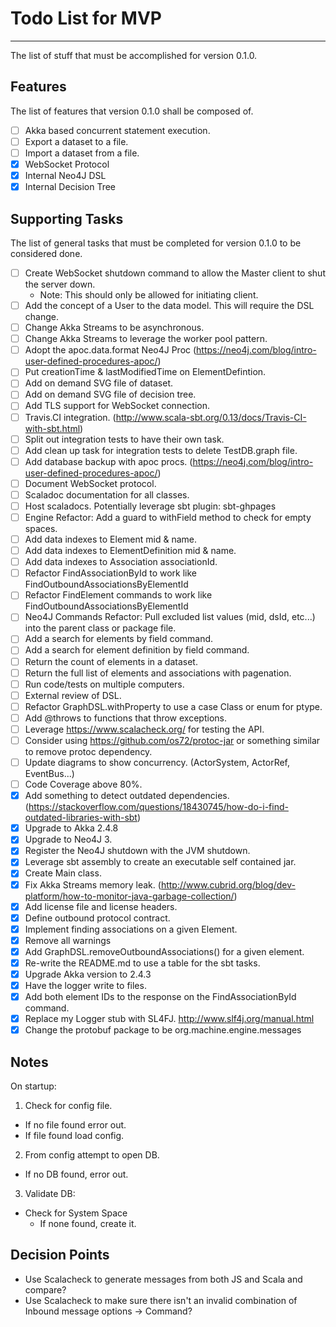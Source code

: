 # Todo List for MVP
- - -
The list of stuff that must be accomplished for version 0.1.0.

## Features
The list of features that version 0.1.0 shall be composed of.
* [ ] Akka based concurrent statement execution.
* [ ] Export a dataset to a file.
* [ ] Import a dataset from a file.
* [X] WebSocket Protocol
* [X] Internal Neo4J DSL
* [X] Internal Decision Tree

## Supporting Tasks
The list of general tasks that must be completed for version 0.1.0 to be considered done.
* [ ] Create WebSocket shutdown command to allow the Master client to shut the server down.
  * Note: This should only be allowed for initiating client.
* [ ] Add the concept of a User to the data model. This will require the DSL change.
* [ ] Change Akka Streams to be asynchronous.
* [ ] Change Akka Streams to leverage the worker pool pattern.
* [ ] Adopt the apoc.data.format Neo4J Proc (https://neo4j.com/blog/intro-user-defined-procedures-apoc/)
* [ ] Put creationTime & lastModifiedTime on ElementDefintion.
* [ ] Add on demand SVG file of dataset.
* [ ] Add on demand SVG file of decision tree.
* [ ] Add TLS support for WebSocket connection.
* [ ] Travis.CI integration. (http://www.scala-sbt.org/0.13/docs/Travis-CI-with-sbt.html)
* [ ] Split out integration tests to have their own task.
* [ ] Add clean up task for integration tests to delete TestDB.graph file.
* [ ] Add database backup with apoc procs. (https://neo4j.com/blog/intro-user-defined-procedures-apoc/)
* [ ] Document WebSocket protocol.
* [ ] Scaladoc documentation for all classes.
* [ ] Host scaladocs. Potentially leverage sbt plugin: sbt-ghpages
* [ ] Engine Refactor: Add a guard to withField method to check for empty spaces.
* [ ] Add data indexes to Element mid & name.
* [ ] Add data indexes to ElementDefinition mid & name.
* [ ] Add data indexes to Association associationId.
* [ ] Refactor FindAssociationById to work like FindOutboundAssociationsByElementId
* [ ] Refactor FindElement commands to work like FindOutboundAssociationsByElementId
* [ ] Neo4J Commands Refactor: Pull excluded list values (mid, dsId, etc...) into the parent class or package file.
* [ ] Add a search for elements by field command.
* [ ] Add a search for element definition by field command.
* [ ] Return the count of elements in a dataset.
* [ ] Return the full list of elements and associations with pagenation.
* [ ] Run code/tests on multiple computers.
* [ ] External review of DSL.
* [ ] Refactor GraphDSL.withProperty to use a case Class or enum for ptype.
* [ ] Add @throws to functions that throw exceptions.
* [ ] Leverage https://www.scalacheck.org/ for testing the API.
* [ ] Consider using https://github.com/os72/protoc-jar or something similar to remove protoc dependency.
* [ ] Update diagrams to show concurrency. (ActorSystem, ActorRef, EventBus...)
* [ ] Code Coverage above 80%.
* [X] Add something to detect outdated dependencies. (https://stackoverflow.com/questions/18430745/how-do-i-find-outdated-libraries-with-sbt)
* [X] Upgrade to Akka 2.4.8
* [X] Upgrade to Neo4J 3.
* [X] Register the Neo4J shutdown with the JVM shutdown.
* [X] Leverage sbt assembly to create an executable self contained jar.
* [X] Create Main class.
* [X] Fix Akka Streams memory leak. (http://www.cubrid.org/blog/dev-platform/how-to-monitor-java-garbage-collection/)
* [X] Add license file and license headers.
* [X] Define outbound protocol contract.
* [X] Implement finding associations on a given Element.
* [X] Remove all warnings
* [X] Add GraphDSL.removeOutboundAssociations() for a given element.
* [X] Re-write the README.md to use a table for the sbt tasks.
* [X] Upgrade Akka version to 2.4.3
* [X] Have the logger write to files.
* [X] Add both element IDs to the response on the FindAssociationById command.
* [X] Replace my Logger stub with SL4FJ. http://www.slf4j.org/manual.html
* [X] Change the protobuf package to be org.machine.engine.messages

## Notes
On startup:
1. Check for config file.
  * If no file found error out.
  * If file found load config.
2. From config attempt to open DB.
  * If no DB found, error out.
3. Validate DB:
  * Check for System Space
    * If none found, create it.

## Decision Points
* Use Scalacheck to generate messages from both JS and Scala and compare?
* Use Scalacheck to make sure there isn't an invalid combination of Inbound message options -> Command?
